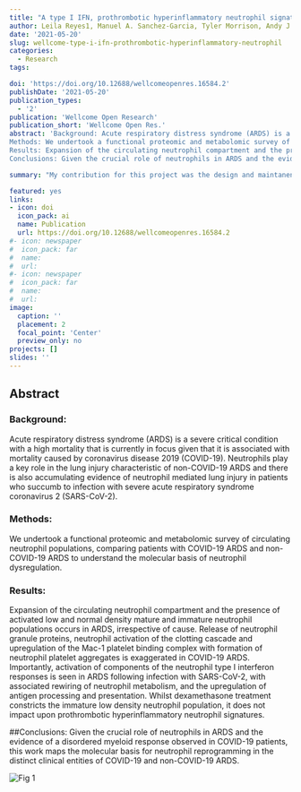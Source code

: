 ```yaml
---
title: "A type I IFN, prothrombotic hyperinflammatory neutrophil signature is distinct for COVID-19 ARDS"
author: Leila Reyes1, Manuel A. Sanchez-Garcia, Tyler Morrison, Andy J. M. Howden, Emily R. Watts1, Simone Arienti, Pranvera Sadiku1, Patricia Coelho, Ananda S. Mirchandani, Ailiang Zhang, David Hope, Sarah K. Clark, Jo Singleton, Shonna Johnston, Robert Grecian, Azin Poon, Sarah McNamara, Isla Harper, Max Head Fourman, Alejandro J. Brenes, Shalini Pathak, Amy Lloyd, Giovanny Rodriguez Blanco, Alex von Kriegsheim, Bart Ghesquiere, Wesley Vermaelen, Camila T. Cologna, Kevin Dhaliwal, Nik Hirani, David H. Dockrell, Moira K. B. Whyte, David Griffith, Doreen A. Cantrell2, Sarah R. Walmsley
date: '2021-05-20'
slug: wellcome-type-i-ifn-prothrombotic-hyperinflammatory-neutrophil
categories:
  - Research
tags:

doi: 'https://doi.org/10.12688/wellcomeopenres.16584.2'
publishDate: '2021-05-20'
publication_types:
  - '2'
publication: 'Wellcome Open Research'
publication_short: 'Wellcome Open Res.'
abstract: 'Background: Acute respiratory distress syndrome (ARDS) is a severe critical condition with a high mortality that is currently in focus given that it is associated with mortality caused by coronavirus disease 2019 (COVID-19). Neutrophils play a key role in the lung injury characteristic of non-COVID-19 ARDS and there is also accumulating evidence of neutrophil mediated lung injury in patients who succumb to infection with severe acute respiratory syndrome coronavirus 2 (SARS-CoV-2).
Methods: We undertook a functional proteomic and metabolomic survey of circulating neutrophil populations, comparing patients with COVID-19 ARDS and non-COVID-19 ARDS to understand the molecular basis of neutrophil dysregulation.
Results: Expansion of the circulating neutrophil compartment and the presence of activated low and normal density mature and immature neutrophil populations occurs in ARDS, irrespective of cause. Release of neutrophil granule proteins, neutrophil activation of the clotting cascade and upregulation of the Mac-1 platelet binding complex with formation of neutrophil platelet aggregates is exaggerated in COVID-19 ARDS. Importantly, activation of components of the neutrophil type I interferon responses is seen in ARDS following infection with SARS-CoV-2, with associated rewiring of neutrophil metabolism, and the upregulation of antigen processing and presentation. Whilst dexamethasone treatment constricts the immature low density neutrophil population, it does not impact upon prothrombotic hyperinflammatory neutrophil signatures.
Conclusions: Given the crucial role of neutrophils in ARDS and the evidence of a disordered myeloid response observed in COVID-19 patients, this work maps the molecular basis for neutrophil reprogramming in the distinct clinical entities of COVID-19 and non-COVID-19 ARDS.'

summary: "My contribution for this project was the design and maintanence of the online case report form using Redcap."

featured: yes
links:
- icon: doi
  icon_pack: ai
  name: Publication
  url: https://doi.org/10.12688/wellcomeopenres.16584.2
#- icon: newspaper
#  icon_pack: far
#  name: 
#  url: 
#- icon: newspaper
#  icon_pack: far
#  name: 
#  url: 
image:
  caption: ''
  placement: 2
  focal_point: 'Center'
  preview_only: no
projects: []
slides: ''
---
```


## Abstract 

### Background: 
Acute respiratory distress syndrome (ARDS) is a severe critical condition with a high mortality that is currently in focus given that it is associated with mortality caused by coronavirus disease 2019 (COVID-19). Neutrophils play a key role in the lung injury characteristic of non-COVID-19 ARDS and there is also accumulating evidence of neutrophil mediated lung injury in patients who succumb to infection with severe acute respiratory syndrome coronavirus 2 (SARS-CoV-2).

### Methods: 
We undertook a functional proteomic and metabolomic survey of circulating neutrophil populations, comparing patients with COVID-19 ARDS and non-COVID-19 ARDS to understand the molecular basis of neutrophil dysregulation.

### Results: 
Expansion of the circulating neutrophil compartment and the presence of activated low and normal density mature and immature neutrophil populations occurs in ARDS, irrespective of cause. Release of neutrophil granule proteins, neutrophil activation of the clotting cascade and upregulation of the Mac-1 platelet binding complex with formation of neutrophil platelet aggregates is exaggerated in COVID-19 ARDS. Importantly, activation of components of the neutrophil type I interferon responses is seen in ARDS following infection with SARS-CoV-2, with associated rewiring of neutrophil metabolism, and the upregulation of antigen processing and presentation. Whilst dexamethasone treatment constricts the immature low density neutrophil population, it does not impact upon prothrombotic hyperinflammatory neutrophil signatures.

##Conclusions: 
Given the crucial role of neutrophils in ARDS and the evidence of a disordered myeloid response observed in COVID-19 patients, this work maps the molecular basis for neutrophil reprogramming in the distinct clinical entities of COVID-19 and non-COVID-19 ARDS.

![Fig 1](featured.jpg)
